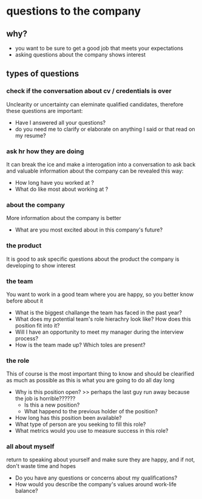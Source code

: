 # questions to the company

## why?
 - you want to be sure to get a good job that meets your expectations
 - asking questions about the company shows interest

## types of questions

### check if the conversation about cv / credentials is over
Unclearity or uncertainty can eleminate qualified candidates, therefore these questions are important:

- Have I answered all your questions?
- do you need me to clarify or elaborate on anything I said or that read on my resume?

### ask hr how they are doing
It can break the ice and make a interogation into a conversation to ask back and valuable information about the company can be revealed this way:

- How long have you worked at <company>?
- What do like most about working at <company>?

### about the company
More information about the company is better

- What are you most excited about in this company's future?

### the product
It is good to ask specific questions about the product the company is developing to show interest

### the team
You want to work in a good team where you are happy, so you better know before about it

- What is the biggest challange the team has faced in the past year?
- What does my potential team's role hierachry look like? How does this position fit into it?
- Will I have an opportunity to meet my manager during the interview process?
- How is the team made up? Which toles are present?

### the role
This of course is the most important thing to know and should be clearified as much as possible as this is what you are going to do all day long

- Why is this position open? >> perhaps the last guy run away because the job is horrible??????
  - Is this a new position?
  - What happend to the previous holder of the position?
- How long has this position been available?
- What type of person are you seeking to fill this role?
- What metrics would you use to measure success in this role?

### all about myself
return to speaking about yourself and make sure they are happy, and if not, don't waste time and hopes

- Do you have any questions or concerns about my qualifications?
- How would you describe the company's values around work-life balance?
